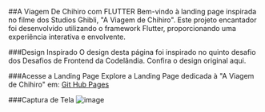 ##A Viagem De Chihiro com FLUTTER
Bem-vindo à landing page inspirada no filme dos Studios Ghibli, "A Viagem de Chihiro". Este projeto encantador foi desenvolvido utilizando o framework Flutter, proporcionando uma experiência interativa e envolvente.

###Design Inspirado
O design desta página foi inspirado no quinto desafio dos Desafios de Frontend da Codelândia. Confira o design original aqui.

###Acesse a Landing Page
Explore a Landing Page dedicada à "A Viagem de Chihiro" em: <a href="https://isabelafagundes.github.io/a-viagem-de-chihiro-com-FLUTTER/" target="_blank">Git Hub Pages</a>

###Captura de Tela
![image](https://github.com/isabelafagundes/a-viagem-de-chihiro-com-FLUTTER/assets/104397121/a9819c8e-8416-427d-abc1-8f0f7425c7e3)
